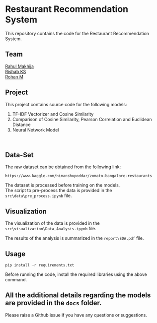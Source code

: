 # Restaurant Recommendation System

This repository contains the code for the Restaurant Recommendation System.

## Team 

[Rahul Makhija](https://github.com/rahulmakhija30) <br>
[Rishab KS](https://github.com/Rishab2707) <br>
[Rohan M](https://github.com/rohanmrb)

## Project
This project contains source code for the following models:

1. TF-IDF Vectorizer and Cosine Similarity
2. Comparison of Cosine Similarity, Pearson Correlation and Euclidean Distance
3. Neural Network Model
<br>

## Data-Set
The raw dataset can be obtained from the following link:
```
https://www.kaggle.com/himanshupoddar/zomato-bangalore-restaurants
```

The dataset is processed before training on the models,<br> The script to pre-process the data is provided in the ```src\data\pre_process.ipynb``` file.

## Visualization
The visualization of the data is provided in the ```src\visualization\Data_Analysis.ipynb``` file.

The results of the analysis is summarized in the ```report\EDA.pdf``` file.<br>

## Usage
```
pip install -r requirements.txt
```
Before running the code, install the required libraries using the above command.<br>

## All the additional details regarding the models are provided in the ```docs``` folder.

Please raise a Github issue if you have any questions or suggestions.
